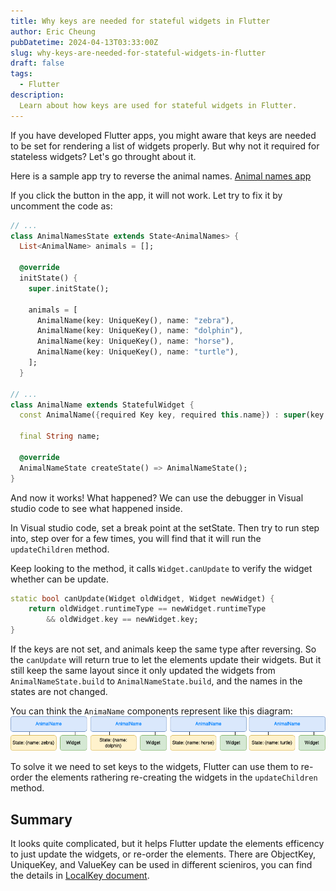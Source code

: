 ```yaml
---
title: Why keys are needed for stateful widgets in Flutter
author: Eric Cheung
pubDatetime: 2024-04-13T03:33:00Z
slug: why-keys-are-needed-for-stateful-widgets-in-flutter
draft: false
tags:
  - Flutter
description:
  Learn about how keys are used for stateful widgets in Flutter.
---
```


If you have developed Flutter apps, you might aware that keys are needed to be set for rendering a list of widgets properly. But why not it required for stateless widgets? Let's go throught about it. 

Here is a sample app try to reverse the animal names. [Animal names app](https://zapp.run/edit/flutter-z5ze06it5zf0?entry=lib/main.dart&file=lib/main.dart)

If you click the button in the app, it will not work. Let try to fix it by uncomment the code as:

```dart
// ...
class AnimalNamesState extends State<AnimalNames> {
  List<AnimalName> animals = [];

  @override
  initState() {
    super.initState();

    animals = [
      AnimalName(key: UniqueKey(), name: "zebra"),
      AnimalName(key: UniqueKey(), name: "dolphin"),
      AnimalName(key: UniqueKey(), name: "horse"),
      AnimalName(key: UniqueKey(), name: "turtle"),
    ];
  }

// ...
class AnimalName extends StatefulWidget {
  const AnimalName({required Key key, required this.name}) : super(key: key);

  final String name;

  @override
  AnimalNameState createState() => AnimalNameState();
}
```
And now it works! What happened? We can use the debugger in Visual studio code to see what happened inside.

In Visual studio code, set a break point at the setState. Then try to run step into, step over for a few times, you will find that it will run the `updateChildren` method.

Keep looking to the method, it calls `Widget.canUpdate` to verify the widget whether can be update.

```dart
static bool canUpdate(Widget oldWidget, Widget newWidget) {
    return oldWidget.runtimeType == newWidget.runtimeType
        && oldWidget.key == newWidget.key;
}
```

If the keys are not set, and animals keep the same type after reversing. So the `canUpdate` will return true to let the elements update their widgets. But it still keep the same layout since it only updated the widgets from `AnimalNameState.build` to `AnimalNameState.build`, and the names in the states are not changed.

You can think the `AnimaName` components represent like this diagram:
![Flutter state elements.](./flutter_state_elements.png)

To solve it we need to set keys to the widgets, Flutter can use them to re-order the elements rathering re-creating the widgets in the `updateChildren` method.

## Summary
It looks quite complicated, but it helps Flutter update the elements efficency to just update the widgets, or re-order the elements. There are ObjectKey, UniqueKey, and ValueKey can be used in different scieniros, you can find the details in [LocalKey document](https://api.flutter.dev/flutter/foundation/LocalKey-class.html).
